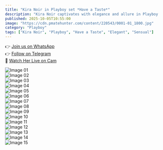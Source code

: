 ```yaml
---
title: "Kira Noir in Playboy set *Have a Taste*"
description: "Kira Noir captivates with elegance and allure in Playboy’s *Have a Taste* — a sophisticated display of beauty and charm."
published: 2025-10-05T10:55:00
image: "https://cdn.pmatehunter.com/content/220543/0001-01_1800.jpg"
category: "Playboy"
tags: ["Kira Noir", "Playboy", "Have a Taste", "Elegant", "Sensual"]
---
```


👉 [Join us on WhatsApp](https://redirecting-kappa.vercel.app/)  
👉 [Follow on Telegram](https://redirecting-kappa.vercel.app/)  
🔞 [Watch Her Live on Cam](https://redirecting-kappa.vercel.app/)  

![Image 01](https://cdn.pmatehunter.com/content/220543/0001-01_1800.jpg)  
![Image 02](https://cdn.pmatehunter.com/content/220543/0001-02_1800.jpg)  
![Image 03](https://cdn.pmatehunter.com/content/220543/0001-03_1800.jpg)  
![Image 04](https://cdn.pmatehunter.com/content/220543/0001-04_1800.jpg)  
![Image 05](https://cdn.pmatehunter.com/content/220543/0001-05_1800.jpg)  
![Image 06](https://cdn.pmatehunter.com/content/220543/0001-06_1800.jpg)  
![Image 07](https://cdn.pmatehunter.com/content/220543/0001-07_1800.jpg)  
![Image 08](https://cdn.pmatehunter.com/content/220543/0001-08_1800.jpg)  
![Image 09](https://cdn.pmatehunter.com/content/220543/0001-09_1800.jpg)  
![Image 10](https://cdn.pmatehunter.com/content/220543/0001-10_1800.jpg)  
![Image 11](https://cdn.pmatehunter.com/content/220543/0001-11_1800.jpg)  
![Image 12](https://cdn.pmatehunter.com/content/220543/0001-12_1800.jpg)  
![Image 13](https://cdn.pmatehunter.com/content/220543/0001-13_1800.jpg)  
![Image 14](https://cdn.pmatehunter.com/content/220543/0001-14_1800.jpg)  
![Image 15](https://cdn.pmatehunter.com/content/220543/0001-15_1800.jpg)